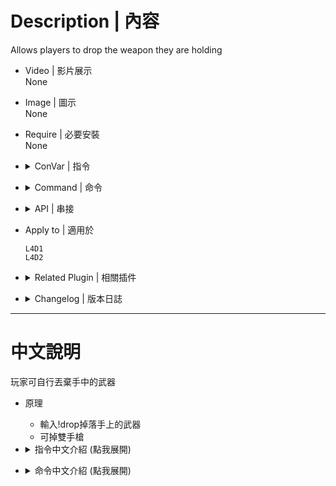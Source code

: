 
# Description | 內容
Allows players to drop the weapon they are holding

* Video | 影片展示
<br/>None

* Image | 圖示
<br/>None

* Require | 必要安裝
<br/>None

* <details><summary>ConVar | 指令</summary>

	* cfg\sourcemod\l4d_drop.cfg
		```php
		// Prevent players from dropping their secondaries? (Fixes bugs that can come with incapped weapons or A-Posing.)
		sm_drop_block_secondary "0"

		// Prevent players from dropping objects in between actions? (Fixes throwable cloning.) 1 = All weapons. 2 = Only throwables.
		sm_drop_block_mid_action "1"

		// Prevent players from dropping the M60? (Allows for better compatibility with certain plugins.)
		sm_drop_block_m60 "0"

		// Drop - sound file (relative to to sound/, empty=disable)
		sm_drop_soundfile "ui/gift_pickup.wav"
		```
</details>

* <details><summary>Command | 命令</summary>

	* **Drop weapon**
		```php
		sm_drop
		sm_g
		```
</details>

* <details><summary>API | 串接</summary>

	```c
	/**
	* @brief Called whenever weapon prepared to drop by plugin l4d_drop
	*
	* @param client        player index to be drop weapon
	* @param weapon        weapon index to be drop
	*
	* @return              Plugin_Continue to continuing dropping,
	*                      Plugin_Changed to change weapon target, otherwise to prevent weapon dropping.
	*/
	forward Action OnWeaponDrop(int client, int& weapon);
	```
</details>

* Apply to | 適用於
	```
	L4D1
	L4D2
	```

* <details><summary>Related Plugin | 相關插件</summary>

	1. [drop_secondary](https://github.com/fbef0102/L4D2-Plugins/tree/master/drop_secondary): Survivor players will drop their secondary weapon (including melee) when they die
	    > 死亡時掉落第二把武器
</details>

* <details><summary>Changelog | 版本日誌</summary>

	* v1.12 (2023-1-7)
		* Add Drop Sound
		* Add Cvars

	* v1.11 (2023-10-28)
		* Optimize code and improve performance
		* Add inc file

	* v1.10 (2022-12-1)
		* Add OnWeaponDrop API, thanks to NoroHime. Called whenever weapon prepared to drop by this plugin.

	* v1.9
		* Can't drop weapons when survivor is hanging from ledge, incapacitated, or pinned by infected attacker
		* Drop single pistol instead of dual pistols

	* v1.7
		* [Shadowysn's fork](https://forums.alliedmods.net/showpost.php?p=2763385&postcount=90)

	* 1.5
		* [Original Plugin by Machine](https://forums.alliedmods.net/showthread.php?t=123098)
</details>

- - - -
# 中文說明
玩家可自行丟棄手中的武器

* 原理
    * 輸入!drop掉落手上的武器
    * 可掉雙手槍

* <details><summary>指令中文介紹 (點我展開)</summary>

	* cfg\sourcemod\l4d_drop.cfg
		```php
		// 為1時，禁止丟棄副武器 (避免玩家手上空空如也)
		sm_drop_block_secondary "0"

		// 為1時，所有武器在裝彈、切換、開槍、投擲....時禁止丟棄
		// 為2時，只有投擲物品禁止丟棄
		sm_drop_block_mid_action "1"

		// 為1時，禁止丟棄M60 (搭配其他有使用M60相關的插件)
		sm_drop_block_m60 "0"

		// 丟棄武器的音效檔案 (路徑相對於 sound 資料夾, 空=無音效)
		sm_drop_soundfile "ui/gift_pickup.wav"
		```
</details>

* <details><summary>命令中文介紹 (點我展開)</summary>

	* **丟棄手中的武器**
		```php
		sm_drop
		sm_g
		```
</details>